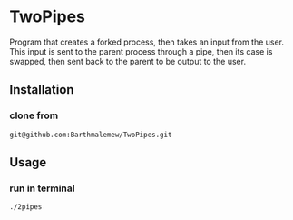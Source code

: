 # TwoPipes
Program that creates a forked process, then takes an input from the user. 
This input is sent to the parent process through a pipe, then its case is swapped,
then sent back to the parent to be output to the user.

## Installation
### clone from
```
git@github.com:Barthmalemew/TwoPipes.git
```
## Usage
### run in terminal
```
./2pipes
```
